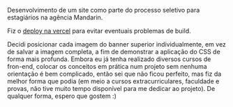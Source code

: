 Desenvolvimento de um site como parte do processo seletivo para estagiários na agência Mandarin.

Fiz o [deploy na vercel](https://vercel.com/caroldireito1/mandarin-front-end) para evitar eventuais problemas de build. 

Decidi posicionar cada imagem do banner superior individualmente, em vez de salvar a imagem completa, a fim de demonstrar a aplicação do CSS de forma mais profunda. 
Embora eu já tenha realizado diversos cursos de fron-end, colocar os conceitos em prática num projeto sem nenhuma orientação é bem complicado, então sei que não ficou perfeito, mas fiz da melhor forma que podia (em meio a cursos extracurriculares, faculdade e provas, não tive muito tempo disponível para me dedicar ao projeto). 
De qualquer forma, espero que gostem :)
